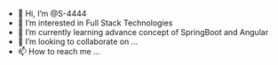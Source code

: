 - 👋 Hi, I’m @S-4444
- 👀 I’m interested in Full Stack Technologies
- 🌱 I’m currently learning advance concept of SpringBoot and Angular
- 💞️ I’m looking to collaborate on ...
- 📫 How to reach me ...

<!---
S-4444/S-4444 is a ✨ special ✨ repository because its `README.md` (this file) appears on your GitHub profile.
You can click the Preview link to take a look at your changes.
--->
